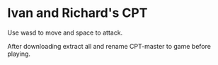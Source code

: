 # Ivan and Richard's CPT
Use wasd to move and space to attack. 





After downloading extract all and rename CPT-master to game before playing.
